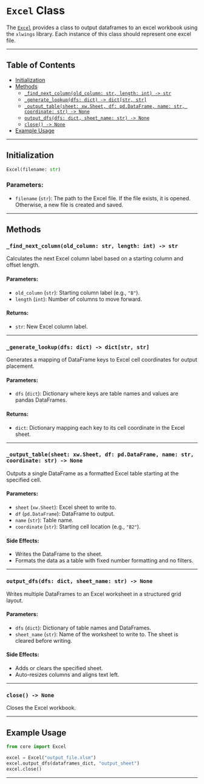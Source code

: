 # `Excel` Class

The [`Excel`](../core/excel.py) provides a class to output dataframes to an excel workbook using the `xlwings` library.  Each instance of this class should represent one excel file.

---

## Table of Contents

- [Initialization](#initialization)
- [Methods](#methods)
  - [`_find_next_column(old_column: str, length: int) -> str`](#_find_next_columnold_column-str-length-int---str)
  - [`_generate_lookup(dfs: dict) -> dict[str, str]`](#_generate_lookupdfs-dict---dictstr-str)
  - [`_output_table(sheet: xw.Sheet, df: pd.DataFrame, name: str, coordinate: str) -> None`](#_output_tablesheet-xwsheet-df-pddataframe-name-str-coordinate-str---none)
  - [`output_dfs(dfs: dict, sheet_name: str) -> None`](#output_dfsdfs-dict-sheet_name-str---none)
  - [`close() -> None`](#close---none)
- [Example Usage](#example-usage)

---

## Initialization

```python
Excel(filename: str)
```

### Parameters:
- `filename` (`str`): The path to the Excel file. If the file exists, it is opened. Otherwise, a new file is created and saved.

---

## Methods

### `_find_next_column(old_column: str, length: int) -> str`

Calculates the next Excel column label based on a starting column and offset length.

#### Parameters:
- `old_column` (`str`): Starting column label (e.g., `"B"`).
- `length` (`int`): Number of columns to move forward.

#### Returns:
- `str`: New Excel column label.

---

### `_generate_lookup(dfs: dict) -> dict[str, str]`

Generates a mapping of DataFrame keys to Excel cell coordinates for output placement.

#### Parameters:
- `dfs` (`dict`): Dictionary where keys are table names and values are pandas DataFrames.

#### Returns:
- `dict`: Dictionary mapping each key to its cell coordinate in the Excel sheet.

---

### `_output_table(sheet: xw.Sheet, df: pd.DataFrame, name: str, coordinate: str) -> None`

Outputs a single DataFrame as a formatted Excel table starting at the specified cell.

#### Parameters:
- `sheet` (`xw.Sheet`): Excel sheet to write to.
- `df` (`pd.DataFrame`): DataFrame to output.
- `name` (`str`): Table name.
- `coordinate` (`str`): Starting cell location (e.g., `"B2"`).

#### Side Effects:
- Writes the DataFrame to the sheet.
- Formats the data as a table with fixed number formatting and no filters.

---

### `output_dfs(dfs: dict, sheet_name: str) -> None`

Writes multiple DataFrames to an Excel worksheet in a structured grid layout.

#### Parameters:
- `dfs` (`dict`): Dictionary of table names and DataFrames.
- `sheet_name` (`str`): Name of the worksheet to write to. The sheet is cleared before writing.

#### Side Effects:
- Adds or clears the specified sheet.
- Auto-resizes columns and aligns text left.

---

### `close() -> None`

Closes the Excel workbook.

---

## Example Usage

```python
from core import Excel

excel = Excel("output_file.xlsm")
excel.output_dfs(dataframes_dict, "output_sheet")
excel.close()
```

---
